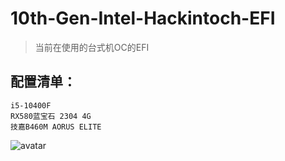 # 10th-Gen-Intel-Hackintoch-EFI

> 当前在使用的台式机OC的EFI


## 配置清单：
    i5-10400F 
    RX580蓝宝石 2304 4G
    技嘉B460M AORUS ELITE

![avatar](https://github.com/allcando/10th-Gen-Intel-Hackintoch-EFI/blob/master/%E5%85%B3%E4%BA%8E%E6%9C%AC%E6%9C%BA%E6%88%AA%E5%9B%BE.png)
